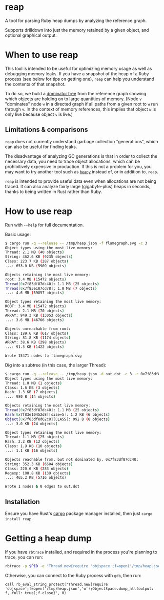 # reap

A tool for parsing Ruby heap dumps by analyzing the reference graph.

Supports drilldown into just the memory retained by a given object, and optional graphical output.

# When to use reap

This tool is intended to be useful for optimizing memory usage as well as debugging memory leaks. If you have a snapshot of the heap of a Ruby process (see below for tips on getting one), `reap` can help you understand the contents of that snapshot.

To do so, we build a [dominator tree][1] from the reference graph showing which objects are holding on to large quantities of memory. (Node `v` "dominates" node `w` in a directed graph if all paths from a given root to `w` run through `v`. In the context of memory references, this implies that object `w` is only live because object `v` is live.)

[1]: https://en.wikipedia.org/wiki/Dominator_(graph_theory)

## Limitations & comparisons

`reap` does not currently understand garbage collection "generations", which can also be useful for finding leaks.

The disadvantage of analyzing GC generations is that in order to collect the necessary data, you need to trace object allocations, which can be prohibitively expensive in production. If this is not a problem for you, you may want to try another tool such as [`heapy`][2] instead of, or in addition to, `reap`.

`reap` is intended to provide useful data even when allocations are not being traced. It can also analyze fairly large (gigabyte-plus) heaps in seconds, thanks to being written in Rust rather than Ruby.

[2]: https://github.com/schneems/heapy

# How to use reap

Run with `--help` for full documentation.

Basic usage:

```sh
$ cargo run -q --release -- /tmp/heap.json -f flamegraph.svg -c 3
Object types using the most live memory:
Thread: 2.1 MB (40 objects)
String: 462.6 KB (9235 objects)
Class: 223.7 KB (287 objects)
...: 653.0 KB (5909 objects)

Objects retaining the most live memory:
root: 3.4 MB (15472 objects)
Thread[0x7f83df87dc40]: 1.1 MB (25 objects)
Thread[0x7f83e107cd78]: 1.0 MB (7 objects)
...: 4.6 MB (59857 objects)

Object types retaining the most live memory:
ROOT: 3.4 MB (15472 objects)
Thread: 2.1 MB (70 objects)
ARRAY: 949.3 KB (13053 objects)
...: 3.6 MB (46766 objects)

Objects unreachable from root:
Class: 189.6 KB (617 objects)
String: 81.8 KB (1174 objects)
ARRAY: 38.6 KB (298 objects)
...: 91.5 KB (1422 objects)

Wrote 15471 nodes to flamegraph.svg
```

Dig into a subtree (in this case, the larger Thread):

```sh
$ cargo run -q --release -- /tmp/heap.json -d out.dot -c 3 -r 0x7f83df87dc40
Object types using the most live memory:
Thread: 1.0 MB (1 objects)
Class: 1.6 KB (3 objects)
Hash: 1.3 KB (7 objects)
...: 980 B (14 objects)

Objects retaining the most live memory:
Thread[0x7f83df87dc40]: 1.1 MB (25 objects)
Hash[0x7f83e10452d8][size=5]: 1.2 KB (6 objects)
Object[0x7f83df8d62c8][CLASS]: 992 B (8 objects)
...: 3.0 KB (24 objects)

Object types retaining the most live memory:
Thread: 1.1 MB (25 objects)
Hash: 2.2 KB (12 objects)
Class: 1.9 KB (10 objects)
...: 1.1 KB (16 objects)

Objects reachable from, but not dominated by, 0x7f83df87dc40:
String: 352.3 KB (6604 objects)
Class: 220.6 KB (283 objects)
Regexp: 108.8 KB (139 objects)
...: 465.2 KB (5716 objects)

Wrote 1 nodes & 0 edges to out.dot
```

## Installation

Ensure you have Rust's [cargo][3] package manager installed, then just `cargo install reap`.

[3]: https://rustup.rs/

# Getting a heap dump

If you have `rbtrace` installed, and required in the process you're planning to trace, you can run:

```sh
rbtrace -p $PID -e "Thread.new{require 'objspace';f=open('/tmp/heap.json','w');ObjectSpace.dump_all(output: f, full: true);f.close}"
```

Otherwise, you can connect to the Ruby process with `gdb`, then run:

```gdb
call rb_eval_string_protect("Thread.new{require 'objspace';f=open('/tmp/heap.json','w');ObjectSpace.dump_all(output: f, full: true);f.close}", 0)
```
